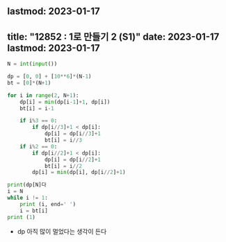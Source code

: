 lastmod: 2023-01-17
---
title: "12852 : 1로 만들기 2 (S1)"
date: 2023-01-17
lastmod: 2023-01-17
---

```python
N = int(input())

dp = [0, 0] + [10**6]*(N-1)
bt = [0]*(N+1)

for i in range(2, N+1):
    dp[i] = min(dp[i-1]+1, dp[i])
    bt[i] = i-1

    if i%3 == 0:
        if dp[i//3]+1 < dp[i]:
            dp[i] = dp[i//3]+1
            bt[i] = i//3
    if i%2 == 0:
        if dp[i//2]+1 < dp[i]:
            dp[i] = dp[i//2]+1
            bt[i] = i//2
        dp[i] = min(dp[i], dp[i//2]+1)

print(dp[N]다
i = N
while i != 1:
    print (i, end=' ')
    i = bt[i]
print (1)
```

- dp 아직 많이 멀었다는 생각이 든다
